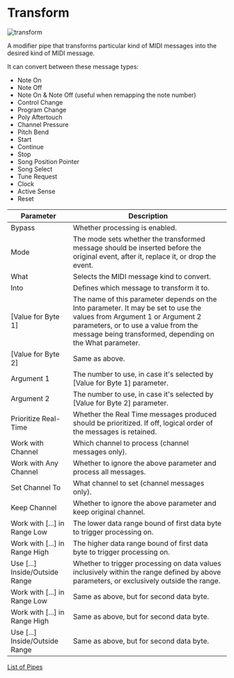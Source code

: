 # Transform

![transform](https://blokas.io/images/midihub/pipes/transform.svg)

A modifier pipe that transforms particular kind of MIDI messages into the desired kind of MIDI message.

It can convert between these message types:

* Note On
* Note Off
* Note On & Note Off (useful when remapping the note number)
* Control Change
* Program Change
* Poly Aftertouch
* Channel Pressure
* Pitch Bend
* Start
* Continue
* Stop
* Song Position Pointer
* Song Select
* Tune Request
* Clock
* Active Sense
* Reset

| Parameter              | Description                                              |
| ---------------------- | -------------------------------------------------------- |
| Bypass                 | Whether processing is enabled.                           |
| Mode                   | The mode sets whether the transformed message should be inserted before the original event, after it, replace it, or drop the event. |
| What                   | Selects the MIDI message kind to convert.                |
| Into                   | Defines which message to transform it to.                |
| [Value for Byte 1]     | The name of this parameter depends on the Into parameter. It may be set to use the values from Argument 1 or Argument 2 parameters, or to use a value from the message being transformed, depending on the What parameter. |
| [Value for Byte 2]     | Same as above. |
| Argument 1             | The number to use, in case it's selected by [Value for Byte 1] parameter. |
| Argument 2             | The number to use, in case it's selected by [Value for Byte 2] parameter. |
| Prioritize Real-Time   | Whether the Real Time messages produced should be prioritized. If off, logical order of the messages is retained. |
| Work with Channel      | Which channel to process (channel messages only).        |
| Work with Any Channel  | Whether to ignore the above parameter and process all messages. |
| Set Channel To         | What channel to set (channel messages only).             |
| Keep Channel           | Whether to ignore the above parameter and keep original channel. |
| Work with [...] in Range Low | The lower data range bound of first data byte to trigger processing on. |
| Work with [...] in Range High | The higher data range bound of first data byte to trigger processing on. |
| Use [...]	Inside/Outside Range | Whether to trigger processing on data values inclusively within the range defined by above parameters, or exclusively outside the range. |
| Work with [...] in Range Low | Same as above, but for second data byte. |
| Work with [...] in Range High | Same as above, but for second data byte. |
| Use [...]	Inside/Outside Range | Same as above, but for second data byte. |


<span class="blokas-web-hide">

[List of Pipes](index.md#the-list-of-pipes)

</span>